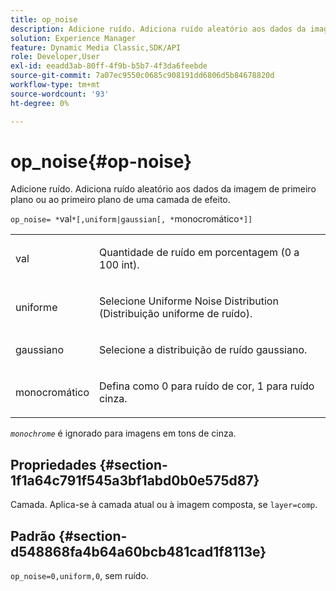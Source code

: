 ```yaml
---
title: op_noise
description: Adicione ruído. Adiciona ruído aleatório aos dados da imagem de primeiro plano ou ao primeiro plano de uma camada de efeito.
solution: Experience Manager
feature: Dynamic Media Classic,SDK/API
role: Developer,User
exl-id: eeadd3ab-80ff-4f9b-b5b7-4f3da6feebde
source-git-commit: 7a07ec9550c0685c908191dd6806d5b84678820d
workflow-type: tm+mt
source-wordcount: '93'
ht-degree: 0%

---
```


# op_noise{#op-noise}

Adicione ruído. Adiciona ruído aleatório aos dados da imagem de primeiro plano ou ao primeiro plano de uma camada de efeito.

`op_noise= *`val`*[,uniform|gaussian[, *`monocromático`*]]`

<table id="table_40675464E5824D52BF392ECCE2DDC03C"> 
 <tbody> 
  <tr> 
   <td colname="col1"> <p><span class="codeph"> val</span> </p> </td> 
   <td colname="col2"> <p>Quantidade de ruído em porcentagem (0 a 100 int). </p> </td> 
  </tr> 
  <tr> 
   <td colname="col1"> <p><span class="codeph"> uniforme</span> </p> </td> 
   <td colname="col2"> <p>Selecione Uniforme Noise Distribution (Distribuição uniforme de ruído). </p> </td> 
  </tr> 
  <tr> 
   <td colname="col1"> <p><span class="codeph"> gaussiano</span> </p> </td> 
   <td colname="col2"> <p>Selecione a distribuição de ruído gaussiano. </p> </td> 
  </tr> 
  <tr> 
   <td colname="col1"> <p><span class="varname"> monocromático</span> </p> </td> 
   <td colname="col2"> <p>Defina como 0 para ruído de cor, 1 para ruído cinza. </p> </td> 
  </tr> 
 </tbody> 
</table>

*`monochrome`* é ignorado para imagens em tons de cinza.

## Propriedades {#section-1f1a64c791f545a3bf1abd0b0e575d87}

Camada. Aplica-se à camada atual ou à imagem composta, se `layer=comp`.

## Padrão {#section-d548868fa4b64a60bcb481cad1f8113e}

`op_noise=0,uniform,0`, sem ruído.
